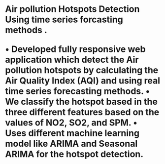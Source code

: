 <h1> Air pollution Hotspots Detection Using time series forcasting methods .
  
 •	Developed fully responsive web application which detect the Air pollution hotspots by calculating the Air Quality Index (AQI) and using real time series forecasting methods.
•	We classify the hotspot based in the three different features based on the values of NO2, SO2, and SPM.
•	Uses different machine learning model like ARIMA and Seasonal ARIMA for the hotspot detection.

